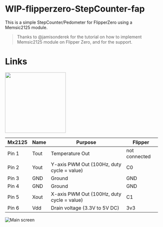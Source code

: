 # WIP-flipperzero-StepCounter-fap
This is a simple StepCounter/Pedometer for FlipperZero using a Memsic2125 module. 
> Thanks to @jamisonderek for the tutorial on how to implement Memsic2125 module on Flipper Zero, and for the support.

# Links

<img src="https://raw.githubusercontent.com/grugnoymeme/flipperzero-StepCounter-fap/main/images/memsic_2125_chip.jpg" width="200" />

| Mx2125 | Name | Purpose | Flipper |
|--------|------|---------|---------|
|Pin 1 | Tout | Temperature Out | not connected|
|Pin 2 | Yout | Y-axis PWM Out (100Hz, duty cycle = value) | C0|
|Pin 3 | GND | Ground | GND|
|Pin 4 | GND | Ground | GND|
|Pin 5 | Xout | X-axis PWM Out (100Hz, duty cycle = value) | C1|
|Pin 6 | Vdd | Drain voltage (3.3V to 5V DC) | 3v3|


![Main screen](https://raw.githubusercontent.com/grugnoymeme/flipperzero-StepCounter-fap/main/images/main_screen.png "main screen view")

